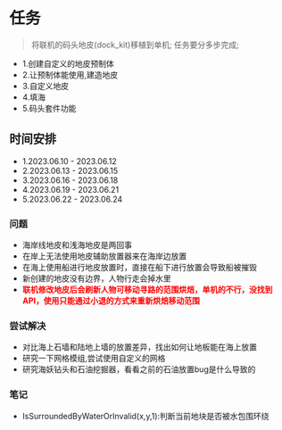 # 任务

> 将联机的码头地皮(dock_kit)移植到单机;
> 任务要分多步完成;

- 1.创建自定义的地皮预制体
- 2.让预制体能使用,建造地皮
- 3.自定义地皮
- 4.填海
- 5.码头套件功能

## 时间安排

- 1.2023.06.10 - 2023.06.12
- 2.2023.06.13 - 2023.06.15
- 3.2023.06.16 - 2023.06.18
- 4.2023.06.19 - 2023.06.21
- 5.2023.06.22 - 2023.06.24

### 问题

- 海岸线地皮和浅海地皮是两回事
- 在岸上无法使用地皮辅助放置器来在海岸边放置
- 在海上使用船进行地皮放置时，直接在船下进行放置会导致船被摧毁
- 新创建的地皮没有边界，人物行走会掉水里
- <span style="color:red;">**联机修改地皮后会刷新人物可移动寻路的范围烘焙，单机的不行，没找到API，使用只能通过小退的方式来重新烘焙移动范围**</span>

### 尝试解决

- 对比海上石墙和陆地上墙的放置差异，找出如何让地板能在海上放置
- 研究一下网格模组,尝试使用自定义的网格
- 研究海妖钻头和石油挖掘器，看看之前的石油放置bug是什么导致的

### 笔记

- IsSurroundedByWaterOrInvalid(x,y,1):判断当前地块是否被水包围环绕